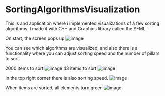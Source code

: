 # SortingAlgorithmsVisualization
This is and application where i implemented visualizations of a few sorting algorithms.
I made it with C++ and Graphics library called the SFML.

On start, the screen pops up
![image](https://user-images.githubusercontent.com/76881722/228045911-cb341505-16a4-433d-889e-e2d5d4e15083.png)

You can see which algorithms are visualized, and also there is a functionality where you can adjust sorting speed and the number of pillars to sort.

2000 items to sort
![image](https://user-images.githubusercontent.com/76881722/228046175-d168e197-a3d0-4e22-a1d0-73a5ec2eb4f3.png)
43 items to sort
![image](https://user-images.githubusercontent.com/76881722/228046238-513032e5-cbb7-40ce-80bb-032d3b27b5c2.png)

In the top right corner there is also sorting speed.
![image](https://user-images.githubusercontent.com/76881722/228046359-ffb9cc36-4ca4-4ff5-8b0b-20964fdbcb8c.png)

When items are sorted, all elements turn green
![image](https://user-images.githubusercontent.com/76881722/228046451-4bad50a7-1952-44b5-ad4a-de2ca93a509b.png)
